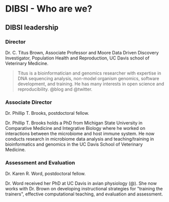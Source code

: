 # DIBSI - Who are we?

## DIBSI leadership

### Director

Dr. C. Titus Brown, Associate Professor and Moore Data Driven
Discovery Investigator, Population Health and Reproduction, UC Davis
school of Veterinary Medicine.

> Titus is a bioinformatician and genomics researcher with expertise in
> DNA sequencing analysis, non-model organism genomics, software development,
> and training.  He has many interests in open science and reproducibility.
> @blog and @twitter.

### Associate Director

Dr. Phillip T. Brooks, postdoctoral fellow.

Dr. Phillip T. Brooks holds a PhD from Michigan State University in Comparative 
Medicine and Integrative Biology where he worked on interactions between the 
microbiome and host immune system. He now conducts research in microbiome data 
analysis and teaching/training in bioinformatics and genomics in the UC Davis 
School of Veterinary Medicine.

### Assessment and Evaluation

Dr. Karen R. Word, postdoctoral fellow.

Dr. Word received her PhD at UC Davis in avian physiology (@).
She now works with Dr. Brown on developing instructional strategies
for "training the trainers", effective computational teaching, and
evaluation and assessment.


